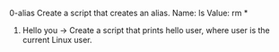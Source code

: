 0-alias Create a script that creates an alias. Name: ls Value: rm *
1. Hello you -> Create a script that prints hello user, where user is the current Linux user.
